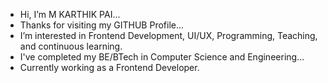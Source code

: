 - Hi, I’m M KARTHIK PAI...
- Thanks for visiting my GITHUB Profile...
- I’m interested in Frontend Development, UI/UX, Programming, Teaching, and continuous learning.
- I've completed my BE/BTech in Computer Science and Engineering...
- Currently working as a Frontend Developer.
<!---
mkarthikpai/mkarthikpai is a ✨ special ✨ repository because its `README.md` (this file) appears on your GitHub profile.
You can click the Preview link to take a look at your changes.
--->
